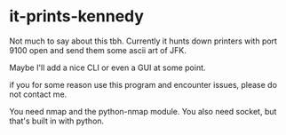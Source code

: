 # it-prints-kennedy

Not much to say about this tbh. Currently it hunts down printers with port 9100 open and send them some ascii art of JFK. 

Maybe I'll add a nice CLI or even a GUI at some point. 

if you for some reason use this program and encounter issues, please do not contact me.

You need nmap and the python-nmap module. You also need socket, but that's built in with python.

